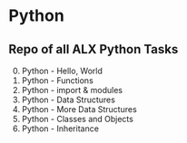 # Python
## Repo of all ALX Python Tasks

0. Python - Hello, World
1. Python - Functions
2. Python - import & modules
3. Python - Data Structures
4. Python - More Data Structures
5. Python - Classes and Objects
6. Python - Inheritance
